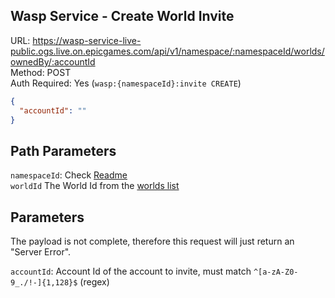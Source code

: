 ## Wasp Service - Create World Invite

URL: https://wasp-service-live-public.ogs.live.on.epicgames.com/api/v1/namespace/:namespaceId/worlds/ownedBy/:accountId \
Method: POST \
Auth Required: Yes (`wasp:{namespaceId}:invite CREATE`)

```json
{
  "accountId": ""
}
```

## Path Parameters

`namespaceId`: Check [Readme](../../README.md) <br/>
`worldId` The World Id from the [worlds list](../AccountAccessibleWorld.md)

## Parameters

The payload is not complete, therefore this request will just return an "Server Error".

`accountId`: Account Id of the account to invite, must match `^[a-zA-Z0-9_./!-]{1,128}$` (regex)

